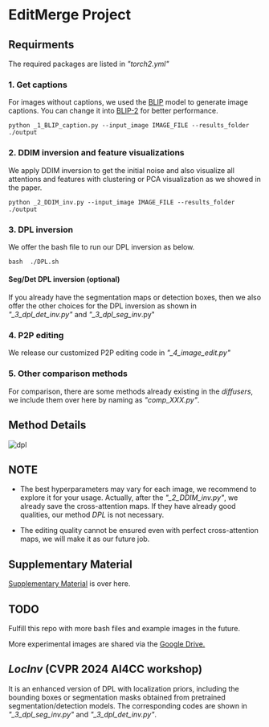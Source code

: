 # EditMerge Project

<!-- #### [Dynamic Prompt Learning: Addressing Cross-Attention Leakage for Text-Based Image Editing](https://arxiv.org/abs/2309.15664) 
 -->

<!-- ![dpl](docs/comp_method_editing.png) -->

## Requirments

The required packages are listed in *"torch2.yml"*

### 1. Get captions

For images without captions, we used the [BLIP](https://huggingface.co/docs/transformers/main/model_doc/blip) model to generate image captions. You can change it into [BLIP-2](https://huggingface.co/docs/transformers/main/model_doc/blip-2) for better performance.

```
python _1_BLIP_caption.py --input_image IMAGE_FILE --results_folder ./output
```

### 2. DDIM inversion and feature visualizations

We apply DDIM inversion to get the initial noise and also visualize all attentions and features with clustering or PCA visualization as we showed in the paper.

```
python _2_DDIM_inv.py --input_image IMAGE_FILE --results_folder ./output
```

### 3. DPL inversion

We offer the bash file to run our DPL inversion as below.

```
bash  ./DPL.sh
```

#### Seg/Det DPL inversion (optional)
If you already have the segmentation maps or detection boxes, then we also offer the other choices for the DPL inversion as shown in *"_3_dpl_det_inv.py"* and *"_3_dpl_seg_inv*.py"

### 4. P2P editing

We release our customized P2P editing code in *"_4_image_edit.py"*


### 5. Other comparison methods

For comparison, there are some methods already existing in the *diffusers*, we include them over here by naming as *"comp_XXX.py"*.


## Method Details

![dpl](docs/method_v5.png)

## NOTE

- The best hyperparameters may vary for each image, we recommend to explore it for your usage. Actually, after the *"_2_DDIM_inv.py"*, we already save the cross-attention maps. If they have already good qualities, our method *DPL* is not necessary.


- The editing quality cannot be ensured even with perfect cross-attention maps, we will make it as our future job.




## Supplementary Material

[Supplementary Material](supplementary.pdf) is over here.

## TODO

Fulfill this repo with more bash files and example images in the future.

More experimental images are shared via the [Google Drive.](https://drive.google.com/file/d/1o2tMKMM8L04VzTfnCfjW-AiuE1WQJ5GH/view?usp=sharing)


## *LocInv* (CVPR 2024 AI4CC workshop)

It is an enhanced version of DPL with localization priors, including the bounding boxes or segmentation masks obtained from pretrained segmentation/detection models. The corresponding codes are shown in *"_3_dpl_seg_inv.py"* and *"_3_dpl_det_inv.py"*.


